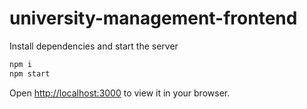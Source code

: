 # university-management-frontend

Install dependencies and start the server

```bash
npm i
npm start
```

Open [http://localhost:3000](http://localhost:3000) to view it in your browser.
